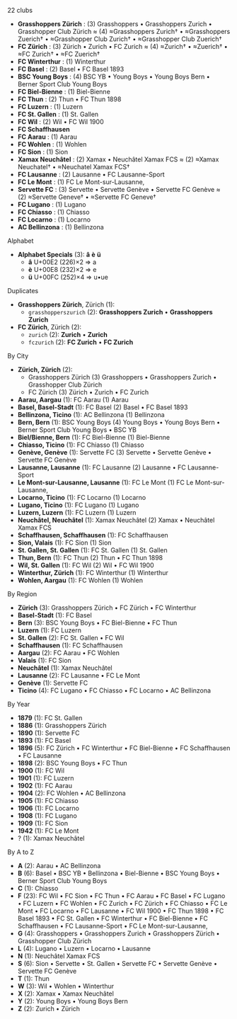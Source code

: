 22 clubs

- **Grasshoppers Zürich** : (3) Grasshoppers • Grasshoppers Zurich • Grasshopper Club Zürich ≈ (4) ≈Grasshoppers Zurich† • ≈Grasshoppers Zuerich† • ≈Grasshopper Club Zurich† • ≈Grasshopper Club Zuerich†
- **FC Zürich** : (3) Zürich • Zurich • FC Zurich ≈ (4) ≈Zurich† • ≈Zuerich† • ≈FC Zurich† • ≈FC Zuerich†
- **FC Winterthur** : (1) Winterthur
- **FC Basel** : (2) Basel • FC Basel 1893
- **BSC Young Boys** : (4) BSC YB • Young Boys • Young Boys Bern • Berner Sport Club Young Boys
- **FC Biel-Bienne** : (1) Biel-Bienne
- **FC Thun** : (2) Thun • FC Thun 1898
- **FC Luzern** : (1) Luzern
- **FC St. Gallen** : (1) St. Gallen
- **FC Wil** : (2) Wil • FC Wil 1900
- **FC Schaffhausen**
- **FC Aarau** : (1) Aarau
- **FC Wohlen** : (1) Wohlen
- **FC Sion** : (1) Sion
- **Xamax Neuchâtel** : (2) Xamax • Neuchâtel Xamax FCS ≈ (2) ≈Xamax Neuchatel† • ≈Neuchatel Xamax FCS†
- **FC Lausanne** : (2) Lausanne • FC Lausanne-Sport
- **FC Le Mont** : (1) FC Le Mont-sur-Lausanne,
- **Servette FC** : (3) Servette • Servette Genève • Servette FC Genève ≈ (2) ≈Servette Geneve† • ≈Servette FC Geneve†
- **FC Lugano** : (1) Lugano
- **FC Chiasso** : (1) Chiasso
- **FC Locarno** : (1) Locarno
- **AC Bellinzona** : (1) Bellinzona




Alphabet

- **Alphabet Specials** (3):  **â**  **è**  **ü** 
  - **â** U+00E2 (226)×2 ⇒ a
  - **è** U+00E8 (232)×2 ⇒ e
  - **ü** U+00FC (252)×4 ⇒ u•ue




Duplicates

- **Grasshoppers Zürich**, Zürich (1):
  - `grasshopperszurich` (2): **Grasshoppers Zurich** • **Grasshoppers Zurich**
- **FC Zürich**, Zürich (2):
  - `zurich` (2): **Zurich** • **Zurich**
  - `fczurich` (2): **FC Zurich** • **FC Zurich**




By City

- **Zürich, Zürich** (2): 
  - Grasshoppers Zürich  (3) Grasshoppers • Grasshoppers Zurich • Grasshopper Club Zürich
  - FC Zürich  (3) Zürich • Zurich • FC Zurich
- **Aarau, Aargau** (1): FC Aarau  (1) Aarau
- **Basel, Basel-Stadt** (1): FC Basel  (2) Basel • FC Basel 1893
- **Bellinzona, Ticino** (1): AC Bellinzona  (1) Bellinzona
- **Bern, Bern** (1): BSC Young Boys  (4) Young Boys • Young Boys Bern • Berner Sport Club Young Boys • BSC YB
- **Biel/Bienne, Bern** (1): FC Biel-Bienne  (1) Biel-Bienne
- **Chiasso, Ticino** (1): FC Chiasso  (1) Chiasso
- **Genève, Genève** (1): Servette FC  (3) Servette • Servette Genève • Servette FC Genève
- **Lausanne, Lausanne** (1): FC Lausanne  (2) Lausanne • FC Lausanne-Sport
- **Le Mont-sur-Lausanne, Lausanne** (1): FC Le Mont  (1) FC Le Mont-sur-Lausanne,
- **Locarno, Ticino** (1): FC Locarno  (1) Locarno
- **Lugano, Ticino** (1): FC Lugano  (1) Lugano
- **Luzern, Luzern** (1): FC Luzern  (1) Luzern
- **Neuchâtel, Neuchâtel** (1): Xamax Neuchâtel  (2) Xamax • Neuchâtel Xamax FCS
- **Schaffhausen, Schaffhausen** (1): FC Schaffhausen 
- **Sion, Valais** (1): FC Sion  (1) Sion
- **St. Gallen, St. Gallen** (1): FC St. Gallen  (1) St. Gallen
- **Thun, Bern** (1): FC Thun  (2) Thun • FC Thun 1898
- **Wil, St. Gallen** (1): FC Wil  (2) Wil • FC Wil 1900
- **Winterthur, Zürich** (1): FC Winterthur  (1) Winterthur
- **Wohlen, Aargau** (1): FC Wohlen  (1) Wohlen




By Region

- **Zürich** (3):   Grasshoppers Zürich • FC Zürich • FC Winterthur
- **Basel-Stadt** (1):   FC Basel
- **Bern** (3):   BSC Young Boys • FC Biel-Bienne • FC Thun
- **Luzern** (1):   FC Luzern
- **St. Gallen** (2):   FC St. Gallen • FC Wil
- **Schaffhausen** (1):   FC Schaffhausen
- **Aargau** (2):   FC Aarau • FC Wohlen
- **Valais** (1):   FC Sion
- **Neuchâtel** (1):   Xamax Neuchâtel
- **Lausanne** (2):   FC Lausanne • FC Le Mont
- **Genève** (1):   Servette FC
- **Ticino** (4):   FC Lugano • FC Chiasso • FC Locarno • AC Bellinzona




By Year

- **1879** (1):   FC St. Gallen
- **1886** (1):   Grasshoppers Zürich
- **1890** (1):   Servette FC
- **1893** (1):   FC Basel
- **1896** (5):   FC Zürich • FC Winterthur • FC Biel-Bienne • FC Schaffhausen • FC Lausanne
- **1898** (2):   BSC Young Boys • FC Thun
- **1900** (1):   FC Wil
- **1901** (1):   FC Luzern
- **1902** (1):   FC Aarau
- **1904** (2):   FC Wohlen • AC Bellinzona
- **1905** (1):   FC Chiasso
- **1906** (1):   FC Locarno
- **1908** (1):   FC Lugano
- **1909** (1):   FC Sion
- **1942** (1):   FC Le Mont
- ? (1):   Xamax Neuchâtel






By A to Z

- **A** (2): Aarau • AC Bellinzona
- **B** (6): Basel • BSC YB • Bellinzona • Biel-Bienne • BSC Young Boys • Berner Sport Club Young Boys
- **C** (1): Chiasso
- **F** (23): FC Wil • FC Sion • FC Thun • FC Aarau • FC Basel • FC Lugano • FC Luzern • FC Wohlen • FC Zurich • FC Zürich • FC Chiasso • FC Le Mont • FC Locarno • FC Lausanne • FC Wil 1900 • FC Thun 1898 • FC Basel 1893 • FC St. Gallen • FC Winterthur • FC Biel-Bienne • FC Schaffhausen • FC Lausanne-Sport • FC Le Mont-sur-Lausanne,
- **G** (4): Grasshoppers • Grasshoppers Zurich • Grasshoppers Zürich • Grasshopper Club Zürich
- **L** (4): Lugano • Luzern • Locarno • Lausanne
- **N** (1): Neuchâtel Xamax FCS
- **S** (6): Sion • Servette • St. Gallen • Servette FC • Servette Genève • Servette FC Genève
- **T** (1): Thun
- **W** (3): Wil • Wohlen • Winterthur
- **X** (2): Xamax • Xamax Neuchâtel
- **Y** (2): Young Boys • Young Boys Bern
- **Z** (2): Zurich • Zürich




